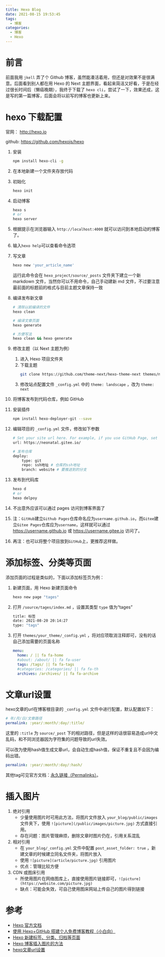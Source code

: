 ```yaml
---
title: Hexo Blog
date: 2021-08-15 19:53:45
tags:
  - 博客
categories:
  - 博客
  - Hexo
---
```


# 前言

前面我用 `jkell` 弄了个 Github 博客，虽然能凑活着用，但还是对效果不是很满意。后面看到别人都在用 Hexo 的 Next 主题界面，看起来简洁又好看，于是在经过很长时间后（懒癌晚期），我终于下载了 `hexo cli`，尝试了一下，效果还成，这是写的第一篇博客，后面会将以前写的博客也更新上来。

<!--more-->

# hexo 下载配置

官网： http://hexo.io

github: https://github.com/hexojs/hexo

1. 安装
   ```bash
   npm install hexo-cli -g
   ```
2. 在本地新建一个文件夹存放代码
3. 初始化
   ```bash
   hexo init
   ```
4. 启动博客
   ```bash
   hexo s
   # or
   hexo server
   ```
5. 根据提示在浏览器输入 `http://localhost:4000` 就可以访问到本地启动的博客了。
6. 输入`hexo help`可以查看命令选项
7. 写文章
   ```bash
   hexo new 'your_article_name'
   ```
   运行此命令会在 `hexo_project/source/_posts` 文件夹下建立一个新 markdown 文件，当然你可以不用命令，自己手动建新 md 文件，不过要注意最前面的标题前的格式与目前主题文章保持一致
8. 编译发布新文章

   ```bash
   # 清除以前编译的文件
   hexo clean

   # 编译文章页面
   hexo generate

   # 方便写法
   hexo clean && hexo generate
   ```

9. 修改主题（以 Next 主题为例）
   1. 进入 Hexo 项目文件夹
   2. 下载主题
      ```bash
      git clone https://github.com/theme-next/hexo-theme-next themes/next
      ```
   3. 修改站点配置文件 `_config.yml` 中的 `theme: landscape` ，改为 `theme: next`
10. 将博客发布到代码仓库，例如 GitHub
11. 安装插件
    ```bash
    npm install hexo-deployer-git --save
    ```
12. 编辑项目的 `_config.yml` 文件，修改如下参数

    ```bash
    # Set your site url here. For example, if you use GitHub Page, set url as 'https://username.github.io/project'
    url: https://neonatal.gitee.io/

    # 发布仓库
    deploy:
        type: git
        repo: ssh地址 # 仓库的ssh地址
        branch: website # 要推送到的分支
    ```

13. 发布到代码库
    ```bash
    hexo d
    # or
    hexo delpoy
    ```
14. 不出意外应该可以通过 pages 访问到博客界面了
15. 注：`GitHub`建立`Github Pages`仓库命名应为`username.github.io`，而`Gitee`建立`Gitee Pages`仓库应为`username`，这样就可以通过 https://username.github.io 或 https://username.gitee.io 访问了。
16. 再注：也可以将整个项目放到`GitHub`上，更推荐这样做。

# 添加标签、分类等页面

添加页面的过程是类似的，下面以添加标签页为例：

1. 新建页面，用 Hexo 新建页面命令
   ```bash
   hexo new page "tages"
   ```
2. 打开 `/source/tages/index.md` ，设置其类型 `type` 值为“tages”
   ```bash
   title: 标签
   date: 2021-08-20 20:14:27
   type: "tags"
   ```
3. 打开 `themes/your_theme/_config.yml` ，将对应项取消注释即可，没有的话自己添加需要的页面名称
   ```yml
   menu:
     home: / || fa fa-home
     #about: /about/ || fa fa-user
     tags: /tags/ || fa fa-tags
     #categories: /categories/ || fa fa-th
     archives: /archives/ || fa fa-archive
   ```

# 文章url设置

hexo文章的url在博客根目录的 `_config.yml` 文件中进行配置，默认配置如下：

```yml
# 年/月/日/文章路径
permalink: :year/:month/:day/:title/
```

这里的 `:title` 为 `source/_post` 下的相对路径，但是这样的话很容易造成url中文乱码，和不同浏览器因为字符集的问题导致的url失效。

可以改为使用hash值生成文章url，会自动生成hash值，保证不重复且不会因为编码出错。

```yml
permalink: :year/:month/:day/:hash/
```

其他tag可见官方文档：[永久链接（Permalinks）](https://hexo.io/zh-cn/docs/permalinks)。

# 插入图片

1. 绝对引用
   - 少量使用图片时可用此方法，将图片文件放入 `your_blog/public/images` 文件夹下，使用 `![picture](/public/images/picture.jpg)` 方式直接引用。
   - 存在问题：图片管理麻烦，删除文章时图片仍在，引用关系混乱
2. 相对引用
   - 在 `your_blog/_config.yml` 文件中配置 `post_asset_folder: true` ，新建文章的时候建立同名文件夹，将图片放入
   - 使用 `![picture](article/picture.jpg)` 引用图片
   - 优点：管理比较方便
3. CDN 或图床引用
   - 所使用图片在网络图库上，直接使用图片链接即可，`![picture](https://website.com/picture.jpg)`
   - 缺点：可能会失效，可自己使用图床网站上传自己的图片得到链接

# 参考

- [Hexo 官方文档](https://hexo.io/zh-cn/docs/)
- [使用 Hexo+GitHub 搭建个人免费博客教程（小白向）](https://zhuanlan.zhihu.com/p/60578464)
- [Hexo 新建标签、分类、归档等页面](https://blog.csdn.net/weixin_41287260/article/details/97758641)
- [Hexo 博客插入图片的方法](https://www.cnblogs.com/hugochen1024/p/12570656.html)
- [hexo文章url设置](https://blog.csdn.net/qq_41942221/article/details/116007091)
